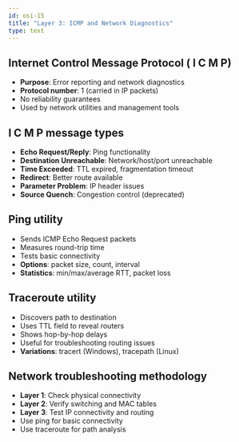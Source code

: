 ```yaml
---
id: osi-15
title: "Layer 3: ICMP and Network Diagnostics"
type: text
---
```


## Internet  Control  Message  Protocol ( I C M P)

- **Purpose**: Error reporting and network diagnostics
- **Protocol number**: 1 (carried in IP packets)
- No reliability guarantees
- Used by network utilities and management tools

## I C M P message types

- **Echo Request/Reply**: Ping functionality
- **Destination Unreachable**: Network/host/port unreachable
- **Time Exceeded**: TTL expired, fragmentation timeout
- **Redirect**: Better route available
- **Parameter Problem**: IP header issues
- **Source Quench**: Congestion control (deprecated)

## Ping utility

- Sends ICMP Echo Request packets
- Measures round-trip time
- Tests basic connectivity
- **Options**: packet size, count, interval
- **Statistics**: min/max/average RTT, packet loss

## Traceroute utility

- Discovers path to destination
- Uses TTL field to reveal routers
- Shows hop-by-hop delays
- Useful for troubleshooting routing issues
- **Variations**: tracert (Windows), tracepath (Linux)

## Network troubleshooting methodology

- **Layer 1**: Check physical connectivity
- **Layer 2**: Verify switching and MAC tables
- **Layer 3**: Test IP connectivity and routing
- Use ping for basic connectivity
- Use traceroute for path analysis